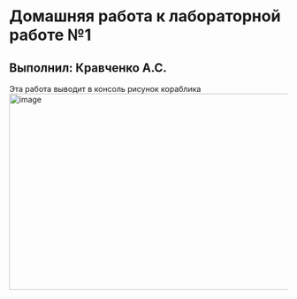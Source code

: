 <h1>Домашняя работа к лабораторной работе №1</h1>
<h2>Выполнил: Кравченко А.С.</h2>
Эта работа выводит в консоль рисунок кораблика
<img width="569" height="355" alt="image" src="https://github.com/user-attachments/assets/e78dd96d-ab8d-4b1b-8601-2a63b76a9bfe" />
